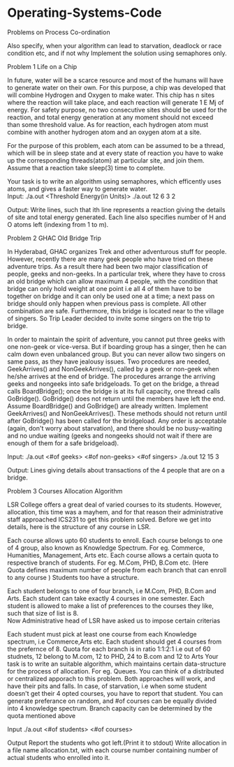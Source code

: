 # Operating-Systems-Code

Problems on Process Co-ordination

Also specify, when your algorithm can lead to starvation, deadlock or race condition etc, and if not why
Implement the solution using semaphores only. 

Problem 1 Life on a Chip

In future, water will be a scarce resource and most of the humans will have to generate water on their own.
For this purpose, a chip was developed that will combine Hydrogen and Oxygen to make water. This chip
has n sites where the reaction will take place, and each reaction will generate 1 E Mj of energy.  For safety
purpose, no two consecutive sites should be used for the reaction, and total energy generation at any moment
should not exceed than some threshold value. As for reaction, each hydrogen atom must combine with another hydrogen atom and an oxygen atom at a site.

For the purpose of this problem, each atom can be assumed to be a thread, which will be in sleep state and at every state of reaction you have to wake up the corresponding threads(atom) at particular site, and join them. Assume that a reaction take sleep(3) time to complete.

Your task is to write an algorithm using semaphores, which efficently uses atoms, and gives a faster way to generate water.       
 Input:
./a.out <No of H atoms> <No of O atoms> <No of sites> <Threshold  Energy(in Units)>
./a.out 12 6 3 2

Output:
Write lines, such that ith line represents a reaction giving the details of site and total energy generated. Each line also specifies number of H and O atoms left (indexing from 1 to m).



Problem 2 GHAC Old Bridge Trip

In Hyderabad, GHAC organizes Trek and other adventurous stuff for people. However, recently there are
many geek people who have tried on these adventure trips. As a result there had been two major classification
of people, geeks and non-geeks. In a particular trek, where they have to cross an old bridge which can allow maximum 4 people, with the condition that bridge can only hold weight at one point i.e all 4 of them have to be together on bridge and it  can only be used one at a time; a next pass on bridge should only happen when
previous pass is complete. All other combination are safe. Furthermore, this bridge is located near to the
village of singers. So Trip Leader decided to invite some singers on the trip to bridge. 

In order to maintain the spirit of adventure, you cannot put three geeks with one non-geek or vice-versa.
But if boarding group has a singer, then he can calm down even unbalanced group. But you can never allow
two singers on same pass, as they have jealousy issues.   Two procedures are needed, GeekArrives() and NonGeekArrives(), called by a geek or non-geek when he/she arrives at the end of bridge. The procedures
arrange the arriving geeks and nongeeks into safe bridgeloads. To get on the bridge, a thread calls
BoardBridge(); once the bridge is at its full capacity, one thread calls GoBridge(). GoBridge() does not return
until the members have left the end. Assume BoardBridge() and GoBridge() are already written. Implement GeekArrives() and NonGeekArrives(). These methods should not return until after GoBridge() has been called
for the bridgeload. Any order is acceptable (again, don't worry about starvation), and there should be no
busy-waiting and no undue waiting (geeks and nongeeks should not wait if there are enough of them for a safe bridgeload).  

Input:
./a.out <#of geeks> <#of non-geeks> <#of singers>
./a.out 12 15 3

Output:
Lines giving details about transactions of the 4 people that are on a bridge. 



Problem 3 Courses Allocation Algorithm

LSR College offers a great deal of varied courses to its students. However, allocation, this time was a mayhem, and for that reason their administrative staff approached ICS231 to get this problem solved. Before we get into details, here is the structure of any course in LSR.

Each course allows upto 60 students to enroll.
Each course belongs to one of 4 group, also known as Knowledge Spectrum. For eg. Commerce,
Humanities, Management, Arts etc.
Each course allows a certain quota to respective branch of students.  For eg.  M.Com, PHD, B.Com etc.
(Here Quota defines maximum number of people from each branch that can enroll to any course )
Students too have a structure.

Each student belongs to one of four branch, i.e M.Com, PHD, B.Com and Arts.
Each student can take exactly 4 courses in one semester.
Each student is allowed to make a list of preferences to the courses they like, such that size of list is 8.  
Now Administrative head of LSR have asked us to impose certain criterias

Each student must pick at least one course from each  Knowledge spectrum, i.e Commerce,Arts etc.
Each student should get 4 courses from the prefernce of 8.
Quota for each branch is in ratio 1:1:2:1 i.e out of 60 studnets, 12 belong to M.com, 12 to PHD, 24 to B.com
and 12 to Arts
Your task is to write an suitable algorithm, which maintains certain data-structure for the process of allocation.
For eg. Queues. You can think of a distributed or centralized apporach to this problem. Both approaches will work, and have their pits and falls. In case, of starvation, i.e when some student doesn't get their 4 opted courses, you have to report that student.   You can generate preferance on random, and #of courses can be equally divided into 4 knowledge spectrum. Branch capacity can be determined by the quota mentioned above

Input
./a.out <#of students> <#of courses>

Output
Report the students who got left.(Print it to stdout)
Write allocation in a file name allocation.txt, with each course number containing number of actual students who enrolled into it.
